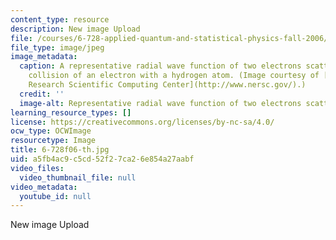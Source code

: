 ```yaml
---
content_type: resource
description: New image Upload
file: /courses/6-728-applied-quantum-and-statistical-physics-fall-2006/a5fb4ac9c5cd52f27ca26e854a27aabf_6-728f06-th.jpg
file_type: image/jpeg
image_metadata:
  caption: A representative radial wave function of two electrons scattered in the
    collision of an electron with a hydrogen atom. (Image courtesy of [National Energy
    Research Scientific Computing Center](http://www.nersc.gov/).)
  credit: ''
  image-alt: Representative radial wave function of two electrons scattering.
learning_resource_types: []
license: https://creativecommons.org/licenses/by-nc-sa/4.0/
ocw_type: OCWImage
resourcetype: Image
title: 6-728f06-th.jpg
uid: a5fb4ac9-c5cd-52f2-7ca2-6e854a27aabf
video_files:
  video_thumbnail_file: null
video_metadata:
  youtube_id: null
---
```

New image Upload